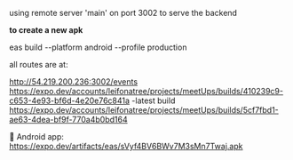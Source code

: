 using remote server 'main' on port 3002 to serve the backend

****to create a new apk****

eas build --platform android --profile production  




all routes are at:

http://54.219.200.236:3002/events
https://expo.dev/accounts/leifonatree/projects/meetUps/builds/410239c9-c653-4e93-bf6d-4e20e76c841a  -latest build
https://expo.dev/accounts/leifonatree/projects/meetUps/builds/5cf7fbd1-ae63-4dea-bf9f-770a4b0bd164

🤖 Android app:
https://expo.dev/artifacts/eas/sVyf4BV6BWv7M3sMn7Twaj.apk
